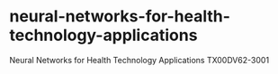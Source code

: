 # neural-networks-for-health-technology-applications
Neural Networks for Health Technology Applications TX00DV62-3001
